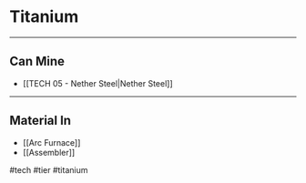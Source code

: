# Titanium
---
## Can Mine
- [[TECH 05 - Nether Steel|Nether Steel]]

---
## Material In
- [[Arc Furnace]]
- [[Assembler]]

#tech #tier #titanium